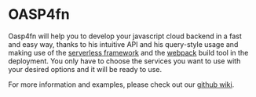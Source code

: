 # OASP4fn

Oasp4fn will help you to develop your javascript cloud backend in a fast and easy way, thanks to his intuitive API and his query-style usage and making use of the [serverless framework](https://serverless.com/) and the [webpack](https://webpack.github.io/) build tool in the deployment. You only have to choose the services you want to use with your desired options and it will be ready to use.

For more information and examples, please check out our [github wiki](https://github.com/oasp/oasp4fn/wiki).
